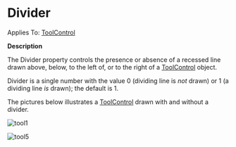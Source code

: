 




<h1 class="heading"><span class="name">Divider</span></h1>

Applies To: [ToolControl](./toolcontrol.md)


**Description**


The Divider property controls the presence or absence of a recessed line drawn above, below, to the left of, or to the right of a [ToolControl](./toolcontrol.md) object.


Divider is a single number with the value 0 (dividing line is *not* drawn) or 1 (a dividing line *is* drawn); the default is 1.


The pictures below illustrates a [ToolControl](./toolcontrol.md) drawn with and without a divider.


![tool1](../img/tool1.gif)


![tool5](../img/tool5.gif)



